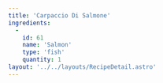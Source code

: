 ```yaml
---
title: 'Carpaccio Di Salmone'
ingredients:
  -
    id: 61
    name: 'Salmon'
    type: 'fish'
    quantity: 1
layout: '../../layouts/RecipeDetail.astro'
---
```

